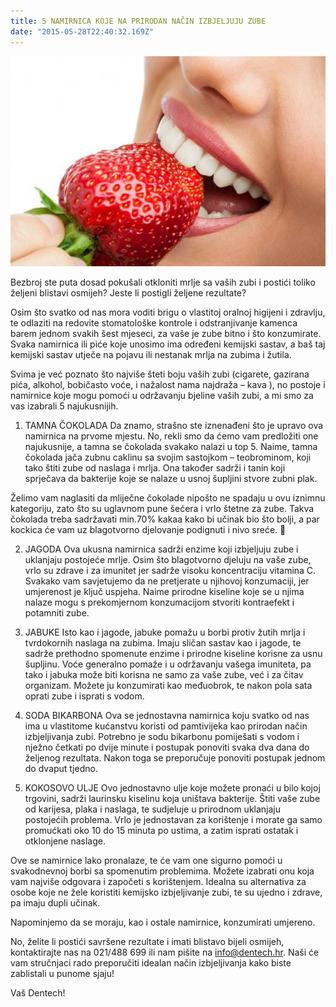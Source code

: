 ```yaml
---
title: 5 NAMIRNICA KOJE NA PRIRODAN NAČIN IZBJELJUJU ZUBE
date: "2015-05-28T22:40:32.169Z"
---
```

![ ](./post9.jpg)

Bezbroj ste puta dosad pokušali otkloniti mrlje sa vaših zubi i postići toliko željeni blistavi osmijeh? Jeste li postigli željene rezultate?

Osim što svatko od nas mora voditi brigu o vlastitoj oralnoj higijeni i zdravlju, te odlaziti na redovite stomatološke kontrole i odstranjivanje kamenca barem jednom svakih šest mjeseci, za vaše je zube bitno i što konzumirate. Svaka namirnica ili piće koje unosimo ima određeni kemijski sastav, a baš taj kemijski sastav utječe na pojavu ili nestanak mrlja na zubima i žutila.

Svima je već poznato što najviše šteti boju vaših zubi (cigarete, gazirana pića, alkohol, bobičasto voće, i nažalost nama najdraža – kava ), no postoje i namirnice koje mogu pomoći u održavanju bjeline vaših zubi, a mi smo za vas izabrali 5 najukusnijih.

1. TAMNA ČOKOLADA
Da znamo, strašno ste iznenađeni što je upravo ova namirnica na prvome mjestu. No, rekli smo da ćemo vam predložiti one najukusnije, a tamna se čokolada svakako nalazi u top 5. Naime, tamna čokolada jača zubnu caklinu sa svojim sastojkom – teobrominom, koji tako štiti zube od naslaga i mrlja. Ona također sadrži i tanin koji sprječava da bakterije koje se nalaze u usnoj šupljini stvore zubni plak.

Želimo vam naglasiti da mliječne čokolade nipošto ne spadaju u ovu iznimnu kategoriju, zato što su uglavnom pune šećera i vrlo štetne za zube. Takva čokolada treba sadržavati min.70% kakaa kako bi učinak bio što bolji, a par kockica će vam uz blagotvorno djelovanje podignuti i nivo sreće. 🙂

2. JAGODA
Ova ukusna namirnica sadrži enzime koji izbjeljuju zube i uklanjaju postojeće mrlje. Osim što blagotvorno djeluju na vaše zube, vrlo su zdrave i za imunitet jer sadrže visoku koncentraciju vitamina C. Svakako vam savjetujemo da ne pretjerate u njihovoj konzumaciji, jer umjerenost je ključ uspjeha. Naime prirodne kiseline koje se u njima nalaze mogu s prekomjernom konzumacijom stvoriti kontraefekt i potamniti zube.

3. JABUKE
Isto kao i jagode, jabuke pomažu u borbi protiv žutih mrlja i tvrdokornih naslaga na zubima. Imaju sličan sastav kao i jagode, te sadrže prethodno spomenute enzime i prirodne kiseline korisne za usnu šupljinu. Voće generalno pomaže i u održavanju vašega imuniteta, pa tako i jabuka može biti korisna ne samo za vaše zube, već i za čitav organizam. Možete ju konzumirati kao međuobrok, te nakon pola sata oprati zube i isprati s vodom.

4. SODA BIKARBONA
Ova se jednostavna namirnica koju svatko od nas ima u vlastitome kućanstvu koristi od pamtivijeka kao prirodan način izbjeljivanja zubi. Potrebno je sodu bikarbonu pomiješati s vodom i nježno četkati po dvije minute i postupak ponoviti svaka dva dana do željenog rezultata. Nakon toga se preporučuje ponoviti postupak jednom do dvaput tjedno.

5. KOKOSOVO ULJE
Ovo jednostavno ulje koje možete pronaći u bilo kojoj trgovini, sadrži laurinsku kiselinu koja uništava bakterije. Štiti vaše zube od karijesa, plaka i naslaga, te sudjeluje u prirodnom uklanjaju postojećih problema. Vrlo je jednostavan za korištenje i morate ga samo promućkati oko 10 do 15 minuta po ustima, a zatim isprati ostatak i otklonjene naslage.

Ove se namirnice lako pronalaze, te će vam one sigurno pomoći u svakodnevnoj borbi sa spomenutim problemima. Možete izabrati onu koja vam najviše odgovara i započeti s korištenjem. Idealna su alternativa za osobe koje ne žele koristiti kemijsko izbjeljivanje zubi, te su ujedno i zdrave, pa imaju dupli učinak.

Napominjemo da se moraju, kao i ostale namirnice, konzumirati umjereno.

No, želite li postići savršene rezultate i imati blistavo bijeli osmijeh, kontaktirajte nas na 021/488 699 ili nam pišite na info@dentech.hr. Naši će vam stručnjaci rado preporučiti idealan način izbjeljivanja kako biste zablistali u punome sjaju!

Vaš Dentech! 